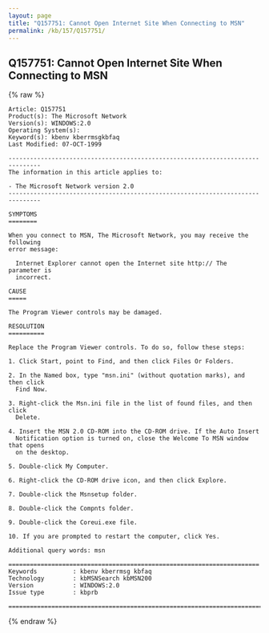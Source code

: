 ```yaml
---
layout: page
title: "Q157751: Cannot Open Internet Site When Connecting to MSN"
permalink: /kb/157/Q157751/
---
```


## Q157751: Cannot Open Internet Site When Connecting to MSN

{% raw %}

	Article: Q157751
	Product(s): The Microsoft Network
	Version(s): WINDOWS:2.0
	Operating System(s): 
	Keyword(s): kbenv kberrmsgkbfaq
	Last Modified: 07-OCT-1999
	
	-------------------------------------------------------------------------------
	The information in this article applies to:
	
	- The Microsoft Network version 2.0 
	-------------------------------------------------------------------------------
	
	SYMPTOMS
	========
	
	When you connect to MSN, The Microsoft Network, you may receive the following
	error message:
	
	  Internet Explorer cannot open the Internet site http:// The parameter is
	  incorrect.
	
	CAUSE
	=====
	
	The Program Viewer controls may be damaged.
	
	RESOLUTION
	==========
	
	Replace the Program Viewer controls. To do so, follow these steps:
	
	1. Click Start, point to Find, and then click Files Or Folders.
	
	2. In the Named box, type "msn.ini" (without quotation marks), and then click
	  Find Now.
	
	3. Right-click the Msn.ini file in the list of found files, and then click
	  Delete.
	
	4. Insert the MSN 2.0 CD-ROM into the CD-ROM drive. If the Auto Insert
	  Notification option is turned on, close the Welcome To MSN window that opens
	  on the desktop.
	
	5. Double-click My Computer.
	
	6. Right-click the CD-ROM drive icon, and then click Explore.
	
	7. Double-click the Msnsetup folder.
	
	8. Double-click the Compnts folder.
	
	9. Double-click the Coreui.exe file.
	
	10. If you are prompted to restart the computer, click Yes.
	
	Additional query words: msn
	
	======================================================================
	Keywords          : kbenv kberrmsg kbfaq
	Technology        : kbMSNSearch kbMSN200
	Version           : WINDOWS:2.0
	Issue type        : kbprb
	
	=============================================================================
	

{% endraw %}

